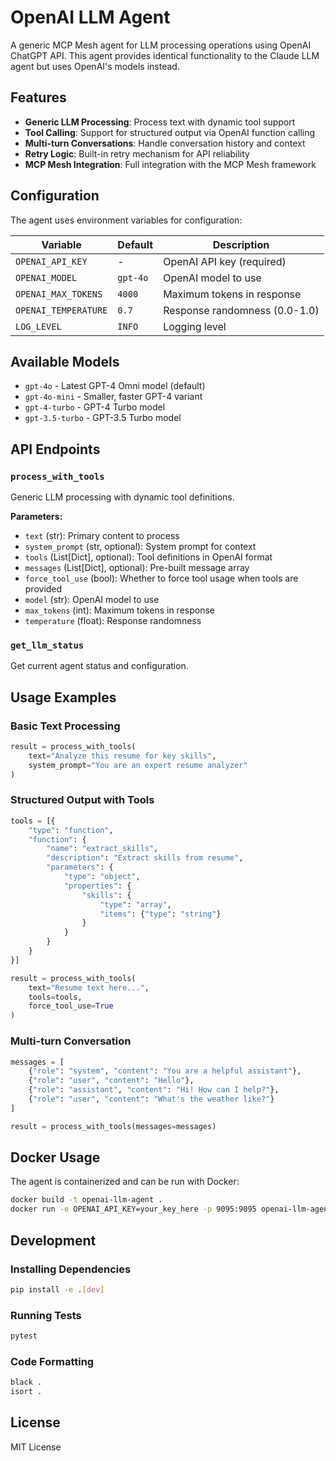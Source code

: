 # OpenAI LLM Agent

A generic MCP Mesh agent for LLM processing operations using OpenAI ChatGPT API. This agent provides identical functionality to the Claude LLM agent but uses OpenAI's models instead.

## Features

- **Generic LLM Processing**: Process text with dynamic tool support
- **Tool Calling**: Support for structured output via OpenAI function calling
- **Multi-turn Conversations**: Handle conversation history and context
- **Retry Logic**: Built-in retry mechanism for API reliability
- **MCP Mesh Integration**: Full integration with the MCP Mesh framework

## Configuration

The agent uses environment variables for configuration:

| Variable | Default | Description |
|----------|---------|-------------|
| `OPENAI_API_KEY` | - | OpenAI API key (required) |
| `OPENAI_MODEL` | `gpt-4o` | OpenAI model to use |
| `OPENAI_MAX_TOKENS` | `4000` | Maximum tokens in response |
| `OPENAI_TEMPERATURE` | `0.7` | Response randomness (0.0-1.0) |
| `LOG_LEVEL` | `INFO` | Logging level |

## Available Models

- `gpt-4o` - Latest GPT-4 Omni model (default)
- `gpt-4o-mini` - Smaller, faster GPT-4 variant
- `gpt-4-turbo` - GPT-4 Turbo model
- `gpt-3.5-turbo` - GPT-3.5 Turbo model

## API Endpoints

### `process_with_tools`

Generic LLM processing with dynamic tool definitions.

**Parameters:**
- `text` (str): Primary content to process
- `system_prompt` (str, optional): System prompt for context
- `tools` (List[Dict], optional): Tool definitions in OpenAI format
- `messages` (List[Dict], optional): Pre-built message array
- `force_tool_use` (bool): Whether to force tool usage when tools are provided
- `model` (str): OpenAI model to use
- `max_tokens` (int): Maximum tokens in response
- `temperature` (float): Response randomness

### `get_llm_status`

Get current agent status and configuration.

## Usage Examples

### Basic Text Processing

```python
result = process_with_tools(
    text="Analyze this resume for key skills",
    system_prompt="You are an expert resume analyzer"
)
```

### Structured Output with Tools

```python
tools = [{
    "type": "function",
    "function": {
        "name": "extract_skills",
        "description": "Extract skills from resume",
        "parameters": {
            "type": "object",
            "properties": {
                "skills": {
                    "type": "array",
                    "items": {"type": "string"}
                }
            }
        }
    }
}]

result = process_with_tools(
    text="Resume text here...",
    tools=tools,
    force_tool_use=True
)
```

### Multi-turn Conversation

```python
messages = [
    {"role": "system", "content": "You are a helpful assistant"},
    {"role": "user", "content": "Hello"},
    {"role": "assistant", "content": "Hi! How can I help?"},
    {"role": "user", "content": "What's the weather like?"}
]

result = process_with_tools(messages=messages)
```

## Docker Usage

The agent is containerized and can be run with Docker:

```bash
docker build -t openai-llm-agent .
docker run -e OPENAI_API_KEY=your_key_here -p 9095:9095 openai-llm-agent
```

## Development

### Installing Dependencies

```bash
pip install -e .[dev]
```

### Running Tests

```bash
pytest
```

### Code Formatting

```bash
black .
isort .
```

## License

MIT License
